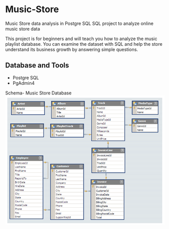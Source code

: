 # Music-Store
Music Store data analysis in Postgre SQL
SQL project to analyze online music store data

This project is for beginners and will teach you how to analyze the music playlist database. You can examine the dataset with SQL and help the store understand its business growth by answering simple questions.

<h2> Database and Tools </h2>

 <ul>
  <li>Postgre SQL</li>
  <li>PgAdmin4</li>
 </ul>
   

Schema- Music Store Database
   <img src="https://github.com/shivani1426/Music-Store/blob/main/sqlimage.png">


